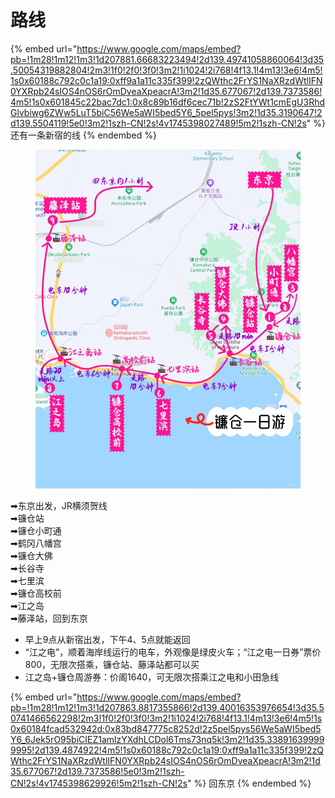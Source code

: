 # 路线

{% embed url="https://www.google.com/maps/embed?pb=!1m28!1m12!1m3!1d207881.66683223494!2d139.49741058860064!3d35.50054319882804!2m3!1f0!2f0!3f0!3m2!1i1024!2i768!4f13.1!4m13!3e6!4m5!1s0x60188c792c0c1a19:0xff9a1a11c335f399!2zQWthc2FrYS1NaXRzdWtlIFN0YXRpb24sIOS4nOS6rOmDveaXpeacrA!3m2!1d35.677067!2d139.7373586!4m5!1s0x601845c22bac7dc1:0x8c89b16df6cec71b!2zS2FtYWt1cmEgU3RhdGlvbiwg6ZWw5LuT5biC56We5aWI5bed5Y6_5pel5pys!3m2!1d35.3190647!2d139.5504119!5e0!3m2!1szh-CN!2s!4v1745398027489!5m2!1szh-CN!2s" %}
还有一条新宿的线
{% endembed %}



<figure><img src="../.gitbook/assets/image (19).png" alt=""><figcaption></figcaption></figure>

➡︎东京出发，JR横须贺线\
➡︎镰仓站\
➡︎镰仓小町通\
➡︎鹤冈八幡宫\
➡︎镰仓大佛\
➡︎长谷寺\
➡︎七里滨\
➡︎镰仓高校前\
➡︎江之岛\
➡︎藤泽站，回到东京



* 早上9点从新宿出发，下午4、5点就能返回
* “江之电”，顺着海岸线运行的电车，外观像是绿皮火车；“江之电一日券”票价800，无限次搭乘，镰仓站、藤泽站都可以买
* 江之岛+镰仓周游券：价阁1640，可无限次搭乘江之电和小田急线



{% embed url="https://www.google.com/maps/embed?pb=!1m28!1m12!1m3!1d207863.8817355866!2d139.40016353976654!3d35.50741466562298!2m3!1f0!2f0!3f0!3m2!1i1024!2i768!4f13.1!4m13!3e6!4m5!1s0x60184fcad532942d:0x83bd847775c8252d!2z5pel5pys56We5aWI5bed5Y6_6Jek5rO95biCIEZ1amlzYXdhLCDol6Tms73nq5k!3m2!1d35.338916399999995!2d139.4874922!4m5!1s0x60188c792c0c1a19:0xff9a1a11c335f399!2zQWthc2FrYS1NaXRzdWtlIFN0YXRpb24sIOS4nOS6rOmDveaXpeacrA!3m2!1d35.677067!2d139.7373586!5e0!3m2!1szh-CN!2s!4v1745398629926!5m2!1szh-CN!2s" %}
回东京
{% endembed %}



